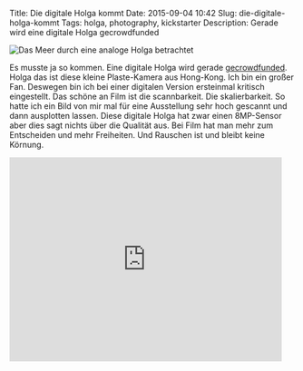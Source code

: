 Title: Die digitale Holga kommt
Date: 2015-09-04 10:42
Slug: die-digitale-holga-kommt
Tags: holga, photography, kickstarter
Description: Gerade wird eine digitale Holga gecrowdfunded

![Das Meer durch eine analoge Holga betrachtet]({static}/images/7093026565_f2617d8e0b_b.jpg)

Es musste ja so kommen. Eine digitale Holga wird gerade [gecrowdfunded](https://www.kickstarter.com/projects/2098439381/holga-digital-restyle-the-retro-vintage-into-new-c). Holga das ist diese kleine Plaste-Kamera aus Hong-Kong. Ich bin ein großer Fan. Deswegen bin ich bei einer digitalen Version ersteinmal kritisch eingestellt. Das schöne an Film ist die scannbarkeit. Die skalierbarkeit. So hatte ich ein Bild von mir mal für eine Ausstellung sehr hoch gescannt und dann ausplotten lassen. Diese digitale Holga hat zwar einen 8MP-Sensor aber dies sagt nichts über die Qualität aus. Bei Film hat man mehr zum Entscheiden und mehr Freiheiten. Und Rauschen ist und bleibt keine Körnung.

<iframe frameborder="0" height="360" scrolling="no" src="https://www.kickstarter.com/projects/2098439381/holga-digital-restyle-the-retro-vintage-into-new-c/widget/video.html" width="480"></iframe>
